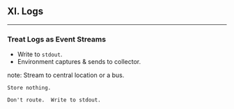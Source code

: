 ##  XI. Logs
----

### Treat Logs as Event Streams

* Write to `stdout`.
* Environment captures & sends to collector.

note:
    Stream to central location or a bus.

	Store nothing.

	Don't route.  Write to stdout.
    
